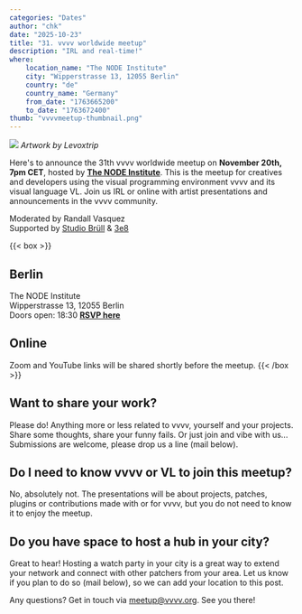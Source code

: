 ```yaml
---
categories: "Dates"
author: "chk"
date: "2025-10-23"
title: "31. vvvv worldwide meetup"
description: "IRL and real-time!"
where: 
    location_name: "The NODE Institute"
    city: "Wipperstrasse 13, 12055 Berlin"
    country: "de"
    country_name: "Germany"
    from_date: "1763665200"
    to_date: "1763672400"
thumb: "vvvvmeetup-thumbnail.png"
---
```


![](vvvvmeetup-31.jpg)
*Artwork by Levoxtrip*

Here's to announce the 31th vvvv worldwide meetup on **November 20th, 7pm CET**, hosted by **[The NODE Institute](https://thenodeinstitute.org/)**. This is the meetup for creatives and developers using the visual programming environment vvvv and its visual language VL. Join us IRL or online with artist presentations and announcements in the vvvv community.

Moderated by Randall Vasquez<br>
Supported by [Studio Brüll](https://studiobruell.de/) & [3e8](https://www.3e8.studio/)  

{{< box >}}
## Berlin
The NODE Institute<br>
Wipperstrasse 13, 12055 Berlin<br>
Doors open: 18:30
**[RSVP here](https://thenodeinstitute.org/event/31st-vvvv-worldwide-meetup/)**

## Online
<!--
[Watch via Youtube](https://www.youtube.com/live/Npr0K63bKZc)<br>
[Join via Zoom](https://us02web.zoom.us/j/88581589594?pwd=qZrSFFidBl9u6IMmPiGwdnUuBXV3TX.1) -->
Zoom and YouTube links will be shared shortly before the meetup. 
{{< /box >}}

##  Want to share your work?
Please do! Anything more or less related to vvvv, yourself and your projects. Share some thoughts, share your funny fails. Or just join and vibe with us... Submissions are welcome, please drop us a line (mail below).

## Do I need to know vvvv or VL to join this meetup?
No, absolutely not. The presentations will be about projects, patches, plugins or contributions made with or for vvvv, but you do not need to know it to enjoy the meetup.

## Do you have space to host a hub in your city?
Great to hear! Hosting a watch party in your city is a great way to extend your network and connect with other patchers from your area. Let us know if you plan to do so (mail below), so we can add your location to this post.

Any questions? Get in touch via meetup@vvvv.org. See you there!